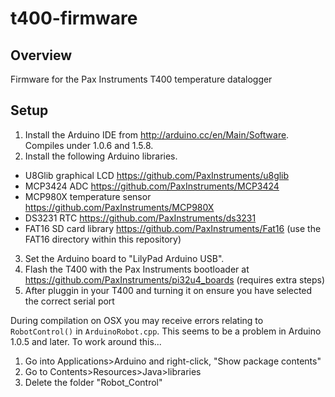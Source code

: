# t400-firmware

## Overview
Firmware for the Pax Instruments T400 temperature datalogger

## Setup
1. Install the Arduino IDE from http://arduino.cc/en/Main/Software. Compiles under 1.0.6 and 1.5.8.
2. Install the following Arduino libraries.
  - U8Glib graphical LCD https://github.com/PaxInstruments/u8glib
  - MCP3424 ADC https://github.com/PaxInstruments/MCP3424
  - MCP980X temperature sensor https://github.com/PaxInstruments/MCP980X
  - DS3231 RTC https://github.com/PaxInstruments/ds3231
  - FAT16 SD card library https://github.com/PaxInstruments/Fat16 (use the FAT16 directory within this repository)
3. Set the Arduino board to "LilyPad Arduino USB".
4. Flash the T400 with the Pax Instruments bootloader at https://github.com/PaxInstruments/pi32u4_boards (requires extra steps)
4. After pluggin in your T400 and turning it on ensure you have selected the correct serial port

During compilation on OSX you may receive errors relating to `RobotControl()` in `ArduinoRobot.cpp`. This seems to be a problem in Arduino 1.0.5 and later. To work around this...

1. Go into Applications>Arduino and right-click, "Show package contents"
2. Go to Contents>Resources>Java>libraries
3. Delete the folder "Robot_Control"
